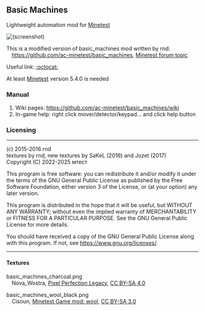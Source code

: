 ## Basic Machines

Lightweight automation mod for [Minetest](https://www.minetest.net)

![(screenshot)](screenshot.png)

This is a modified version of basic_machines mod written by rnd:\
&emsp;https://github.com/ac-minetest/basic_machines, [Minetest forum topic](https://forum.minetest.net/viewtopic.php?t=12033)

Useful link: [:octocat:](https://github.com/waxtatect/basic_machines "Basic Machines repository")

At least [Minetest](https://www.minetest.net) version 5.4.0 is needed

### Manual

1. Wiki pages: https://github.com/ac-minetest/basic_machines/wiki
2. In-game help: right click mover/detector/keypad... and click help button

### Licensing

---
(c) 2015-2016 rnd\
textures by rnd, new textures by SaKeL (2016) and Jozet (2017)\
Copyright (C) 2022-2025 мтест

This program is free software: you can redistribute it and/or modify
it under the terms of the GNU General Public License as published by
the Free Software Foundation, either version 3 of the License, or
(at your option) any later version.

This program is distributed in the hope that it will be useful,
but WITHOUT ANY WARRANTY; without even the implied warranty of
MERCHANTABILITY or FITNESS FOR A PARTICULAR PURPOSE. See the
GNU General Public License for more details.

You should have received a copy of the GNU General Public License
along with this program. If not, see <https://www.gnu.org/licenses/>.

---

#### Textures

basic_machines_charcoal.png\
&emsp;Nova_Wostra, [Pixel Perfection Legacy](https://www.curseforge.com/minecraft/texture-packs/pixel-perfection-legacy), [CC BY-SA 4.0](https://creativecommons.org/licenses/by-sa/4.0/)

basic_machines_wool_black.png\
&emsp;Cisoun, [Minetest Game mod: wool](https://github.com/minetest/minetest_game/tree/master/mods/wool), [CC BY-SA 3.0](https://creativecommons.org/licenses/by-sa/3.0/)
